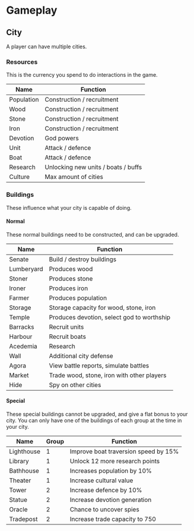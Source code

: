 # Gameplay

## City

A player can have multiple cities.

### Resources

This is the currency you spend to do interactions in the game.

**Name**   | **Function**
---------- | ------------
Population | Construction / recruitment
Wood       | Construction / recruitment
Stone      | Construction / recruitment
Iron       | Construction / recruitment
Devotion   | God powers
Unit       | Attack / defence
Boat       | Attack / defence
Research   | Unlocking new units / boats / buffs
Culture    | Max amount of cities

### Buildings

These influence what your city is capable of doing.

#### Normal

These normal buildings need to be constructed, and can be upgraded.

**Name**   | **Function**
---------- | ------------
Senate     | Build / destroy buildings
Lumberyard | Produces wood
Stoner     | Produces stone
Ironer     | Produces iron
Farmer     | Produces population
Storage    | Storage capacity for wood, stone, iron
Temple     | Produces devotion, select god to worthship
Barracks   | Recruit units
Harbour    | Recruit boats
Acedemia   | Research
Wall       | Additional city defense
Agora      | View battle reports, simulate battles
Market     | Trade wood, stone, iron with other players
Hide       | Spy on other cities

#### Special

These special buildings cannot be upgraded, and give a flat bonus to your city.
You can only have one of the buildings of each group at the time in your city.

**Name**   | **Group** | **Function**
---------- | --------- | ------------
Lighthouse | 1         | Improve boat traversion speed by 15%
Library    | 1         | Unlock 12 more research points
Bathhouse  | 1         | Increases population by 10%
Theater    | 1         | Increase cultural value
Tower      | 2         | Increase defence by 10%
Statue     | 2         | Increase devotion generation
Oracle     | 2         | Chance to uncover spies
Tradepost  | 2         | Increase trade capacity to 750
